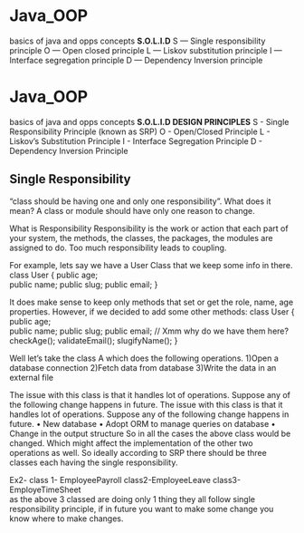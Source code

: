 # Java_OOP
basics of java and opps concepts
**S.O.L.I.D**
S — Single responsibility principle
O — Open closed principle
L — Liskov substitution principle
I — Interface segregation principle
D — Dependency Inversion principle


# Java_OOP
basics of java and opps concepts
**S.O.L.I.D DESIGN PRINCIPLES** 
S - Single Responsibility Principle (known as SRP)
O - Open/Closed Principle
L - Liskov’s Substitution Principle
I - Interface Segregation Principle
D - Dependency Inversion Principle

Single Responsibility
-------------------------
“class should be having one and only one responsibility”. What does it mean? 
A class or module should have only one reason to change.

What is Responsibility
Responsibility is the work or action that each part of your system, the methods, the classes, the packages, the modules are assigned to do.
Too much responsibility leads to coupling.

For example, lets say we have a User Class that we keep some info in there.
class User {
  public age;  
  public name;
  public slug;
  public email;
}

It does make sense to keep only methods that set or get the role, name, age properties.
However, if we decided to add some other methods:
class User {
  public age;  
  public name;
  public slug;
  public email;
  // Xmm why do we have them here?
  checkAge();
  validateEmail();
  slugifyName();
}



Well let’s take the class A which does the following operations.
1)Open a database connection
2)Fetch data from database
3)Write the data in an external file

The issue with this class is that it handles lot of operations. Suppose any of the following change happens in future.
The issue with this class is that it handles lot of operations. Suppose any of the following change happens in future.
•	New database
•	Adopt ORM to manage queries on database
•	Change in the output structure
So in all the cases the above class  would be changed. Which might affect the implementation of the other two operations as well. So ideally according to SRP there should be three classes each having the single responsibility.



Ex2- 
class 1-  EmployeePayroll
class2-EmployeeLeave
class3-EmployeTimeSheet    
as the above 3 classed are doing only 1 thing they all follow single responsibility principle, if in future you want to make some change you know where to make changes.
